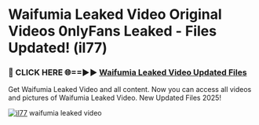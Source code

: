 # Waifumia Leaked Video Original Videos 0nlyFans Leaked - Files Updated! (il77)

<h3>🔴 CLICK HERE 🌐==►► <a href="https://tinyurl.com/4seja8ks" rel="nofollow">Waifumia Leaked Video Updated Files</a></h3>

Get Waifumia Leaked Video and all content. Now you can access all videos and pictures of Waifumia Leaked Video. New Updated Files 2025!

[![il77](https://i.imgur.com/EWjZXRe.gif)](https://tinyurl.com/4seja8ks)
waifumia leaked video